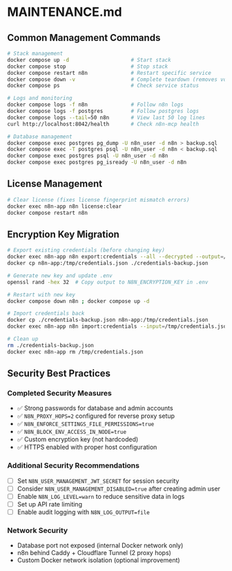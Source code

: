 # MAINTENANCE.md

## Common Management Commands

```bash
# Stack management
docker compose up -d                    # Start stack
docker compose stop                     # Stop stack
docker compose restart n8n              # Restart specific service
docker compose down -v                  # Complete teardown (removes volumes)
docker compose ps                       # Check service status

# Logs and monitoring
docker compose logs -f n8n              # Follow n8n logs
docker compose logs -f postgres         # Follow postgres logs
docker compose logs --tail=50 n8n       # View last 50 log lines
curl http://localhost:8042/health       # Check n8n-mcp health

# Database management
docker compose exec postgres pg_dump -U n8n_user -d n8n > backup.sql           # Backup
docker compose exec -T postgres psql -U n8n_user -d n8n < backup.sql           # Restore
docker compose exec postgres psql -U n8n_user -d n8n                           # Access DB
docker compose exec postgres pg_isready -U n8n_user -d n8n                     # Test connectivity
```

## License Management

```bash
# Clear license (fixes license fingerprint mismatch errors)
docker exec n8n-app n8n license:clear
docker compose restart n8n
```

## Encryption Key Migration

```bash
# Export existing credentials (before changing key)
docker exec n8n-app n8n export:credentials --all --decrypted --output=/tmp/credentials.json
docker cp n8n-app:/tmp/credentials.json ./credentials-backup.json

# Generate new key and update .env
openssl rand -hex 32  # Copy output to N8N_ENCRYPTION_KEY in .env

# Restart with new key
docker compose down n8n ; docker compose up -d

# Import credentials back
docker cp ./credentials-backup.json n8n-app:/tmp/credentials.json
docker exec n8n-app n8n import:credentials --input=/tmp/credentials.json

# Clean up
rm ./credentials-backup.json
docker exec n8n-app rm /tmp/credentials.json
```

## Security Best Practices

### Completed Security Measures

- ✅ Strong passwords for database and admin accounts
- ✅ `N8N_PROXY_HOPS=2` configured for reverse proxy setup
- ✅ `N8N_ENFORCE_SETTINGS_FILE_PERMISSIONS=true`
- ✅ `N8N_BLOCK_ENV_ACCESS_IN_NODE=true`
- ✅ Custom encryption key (not hardcoded)
- ✅ HTTPS enabled with proper host configuration

### Additional Security Recommendations

- [ ] Set `N8N_USER_MANAGEMENT_JWT_SECRET` for session security
- [ ] Consider `N8N_USER_MANAGEMENT_DISABLED=true` after creating admin user
- [ ] Enable `N8N_LOG_LEVEL=warn` to reduce sensitive data in logs
- [ ] Set up API rate limiting
- [ ] Enable audit logging with `N8N_LOG_OUTPUT=file`

### Network Security

- Database port not exposed (internal Docker network only)
- n8n behind Caddy + Cloudflare Tunnel (2 proxy hops)
- Custom Docker network isolation (optional improvement)
